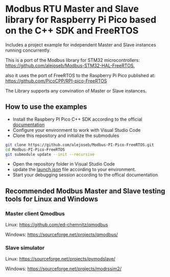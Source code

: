 # Modbus RTU Master and Slave library for Raspberry Pi Pico based on the C++ SDK and FreeRTOS

Includes a project example for independent Master and Slave instances running concurrently.

This is a port of the Modbus library for STM32 microcontrollers: https://github.com/alejoseb/Modbus-STM32-HAL-FreeRTOS, 

also it uses the port of FreeRTOS to the Raspberry Pi Pico published at: https://github.com/PicoCPP/RPI-pico-FreeRTOS

The Library supports any convination of Master or Slave instances.

## How to use the examples
- Install the Raspbery PI Pico C++ SDK according to the official [documentation](https://datasheets.raspberrypi.org/pico/getting-started-with-pico.pdf)
- Configure your environment to work with Visual Studio Code
- Clone this repository and initialize the submodules

```bash 
git clone https://github.com/alejoseb/Modbus-PI-Pico-FreeRTOS.git
cd Modbus-PI-Pico-FreeRTOS
git submodule update --init --recursive

```
- Open the repository folder in Visual Studio Code
- update the [launch.json](https://github.com/alejoseb/Modbus-PI-Pico-FreeRTOS/blob/main/.vscode/launch.json) file according to your environment.
- Start your debugging session according to the offical documentation

## Recommended Modbus Master and Slave testing tools for Linux and Windows

### Master client Qmodbus
Linux:    https://github.com/ed-chemnitz/qmodbus

Windows:  https://sourceforge.net/projects/qmodbus/

### Slave simulator
Linux: https://sourceforge.net/projects/pymodslave/

Windows: https://sourceforge.net/projects/modrssim2/
